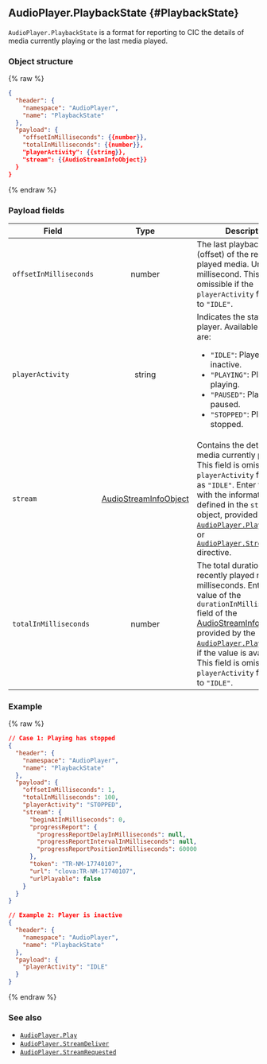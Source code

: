 ## AudioPlayer.PlaybackState {#PlaybackState}

`AudioPlayer.PlaybackState` is a format for reporting to CIC the details of media currently playing or the last media played.

### Object  structure

{% raw %}
```json
{
  "header": {
    "namespace": "AudioPlayer",
    "name": "PlaybackState"
  },
  "payload": {
    "offsetInMilliseconds": {{number}},
    "totalInMilliseconds": {{number}},
    "playerActivity": {{string}},
    "stream": {{AudioStreamInfoObject}}
  }
}
```
{% endraw %}


### Payload fields

| Field       | Type    | Description                     | Required |
|---------------|:---------:|-----------------------------|:---------:|
| `offsetInMilliseconds` | number | The last playback point (offset) of the recently played media. Unit is millisecond. This field is omissible if the `playerActivity` field is set to `"IDLE"`.                                                  | Optional |
| `playerActivity`       | string | Indicates the state of the player. Available states are:<ul><li><code>"IDLE"</code>: Player is inactive.</li><li><code>"PLAYING"</code>: Player is playing.</li><li><code>"PAUSED"</code>: Player has paused.</li><li><code>"STOPPED"</code>: Player is stopped.</li></ul> | Required |
| `stream`               | [AudioStreamInfoObject](/CIC/References/CICInterface/AudioPlayer.md#AudioStreamInfoObject) | Contains the details of the media currently playing. This field is omissible if the `playerActivity` field is set as `"IDLE"`. Enter the details with the information defined in the `stream` object, provided by the [`AudioPlayer.Play`](/CIC/References/CICInterface/AudioPlayer.md#Play) directive or [`AudioPlayer.StreamDeliver`](/CIC/References/CICInterface/AudioPlayer.md#StreamDeliver) directive. | Optional |
| `totalInMilliseconds`  | number | The total duration of the recently played media, in milliseconds. Enter the value of the `durationInMilliseconds` field of the [AudioStreamInfoObject](/CIC/References/CICInterface/AudioPlayer.md#AudioStreamInfoObject) provided by the [`AudioPlayer.Play`](/CIC/References/CICInterface/AudioPlayer.md#Play) directive, if the value is available. This field is omissible if the `playerActivity` field is set to `"IDLE"`.      | Optional |

### Example

{% raw %}

```json
// Case 1: Playing has stopped
{
  "header": {
    "namespace": "AudioPlayer",
    "name": "PlaybackState"
  },
  "payload": {
    "offsetInMilliseconds": 1,
    "totalInMilliseconds": 100,
    "playerActivity": "STOPPED",
    "stream": {
      "beginAtInMilliseconds": 0,
      "progressReport": {
        "progressReportDelayInMilliseconds": null,
        "progressReportIntervalInMilliseconds": null,
        "progressReportPositionInMilliseconds": 60000
      },
      "token": "TR-NM-17740107",
      "url": "clova:TR-NM-17740107",
      "urlPlayable": false
    }
  }
}

// Example 2: Player is inactive
{
  "header": {
    "namespace": "AudioPlayer",
    "name": "PlaybackState"
  },
  "payload": {
    "playerActivity": "IDLE"
  }
}
```

{% endraw %}

### See also

* [`AudioPlayer.Play`](/CIC/References/CICInterface/AudioPlayer.md#Play)
* [`AudioPlayer.StreamDeliver`](/CIC/References/CICInterface/AudioPlayer.md#StreamDeliver)
* [`AudioPlayer.StreamRequested`](/CIC/References/CICInterface/AudioPlayer.md#StreamRequested)

